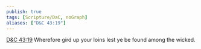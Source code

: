 ```yaml
---
publish: true
tags: [Scripture/DaC, noGraph]
aliases: ["D&C 43:19"]
---
```

[D&C 43:19](https://churchofjesuschrist.org/study/scriptures/dc-testament/dc/43?lang=eng&id=p19#p19) Wherefore gird up your loins lest ye be found among the wicked.
